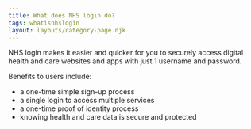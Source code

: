 ```yaml
---
title: What does NHS login do?
tags: whatisnhslogin
layout: layouts/category-page.njk
---
```


NHS login makes it easier and quicker for you to securely access digital health and care websites and apps with just 1 username and password.

Benefits to users include:

- a one-time simple sign-up process
- a single login to access multiple services
- a one-time proof of identity process
- knowing health and care data is secure and protected

